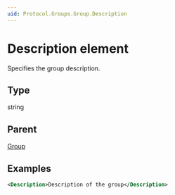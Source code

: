 ```yaml
---
uid: Protocol.Groups.Group.Description
---
```


# Description element

Specifies the group description.

## Type

string

## Parent

[Group](xref:Protocol.Groups.Group)

## Examples

```xml
<Description>Description of the group</Description>
```
